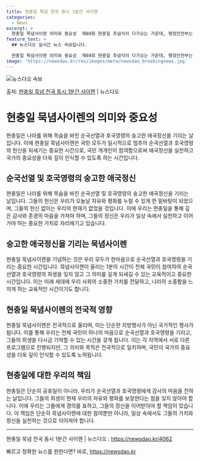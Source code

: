 ```yaml
---
title: 현충일 묵념 전국 동시 1분간 사이렌
categories:
  - News
excerpt: >
  현충일 묵념사이렌 의미와 중요성  제69회 현충일 추념식이 다가오는 가운데, 행정안전부는 6월 6일 오전 1…
feature_text: >
  ## 뉴스다오 실시간 뉴스 속보입니다.

  현충일 묵념사이렌 의미와 중요성  제69회 현충일 추념식이 다가오는 가운데, 행정안전부는 6월 6일 오전 1…
image: 'https://newsdao.kr/res/images/meta/newsdao_breakingnews.jpg'
---
```


![뉴스다오 속보](https://newsdao.kr/res/images/meta/newsdao_breakingnews.jpg)

<p>출처: <a href="https://newsdao.kr/4062" rel="dofollow">현충일 묵념 전국 동시 1분간 사이렌</a> | 뉴스다오</p>

<h1>현충일 묵념사이렌의 의미와 중요성</h1>
<p data-ke-size="size16">현충일은 나라를 위해 목숨을 바친 순국선열과 호국영령의 숭고한 애국정신을 기리는 날입니다. 이에 현충일 묵념사이렌은 국민 모두가 일시적으로 멈추어 순국선열과 호국영령의 헌신을 되새기는 중요한 시간으로, 국민 개개인이 참여함으로써 애국정신을 실천하고 국가의 중요성을 더욱 깊이 인식할 수 있도록 하는 시간입니다.</p>

<h2>순국선열 및 호국영령의 숭고한 애국정신</h2>
<p data-ke-size="size16">현충일은 나라를 위해 목숨을 바친 순국선열 및 호국영령의 숭고한 애국정신을 기리는 날입니다. 그들의 헌신은 우리가 오늘날 자유와 평화를 누릴 수 있게 한 밑바탕이 되었으며, 그들의 헌신 없이는 우리의 현재가 없었을 것입니다. 이에 우리는 현충일을 통해 깊은 감사와 존경의 마음을 가져야 하며, 그들의 정신은 우리가 일상 속에서 실천하고 이어가야 하는 중요한 가치로 자리매기고 있습니다.</p>

<h2>숭고한 애국정신을 기리는 묵념사이렌</h2>
<p data-ke-size="size16">현충일 묵념사이렌을 기념하는 것은 우리 모두가 한마음으로 순국선열과 호국영령을 기리는 중요한 시간입니다. 묵념사이렌이 울리는 1분의 시간이 전체 국민이 참여하여 순국선열과 호국영령의 희생을 잊지 않고 그 의미를 깊게 되새길 수 있는 교육적이고 중요한 시간입니다. 이는 미래 세대에 우리 사회의 소중한 가치를 전달하고, 나라의 소중함을 느끼게 하는 교육적인 시간이기도 합니다.</p>

<h2>현충일 묵념사이렌의 전국적 영향</h2>
<p data-ke-size="size16">현충일 묵념사이렌은 전국적으로 울리며, 이는 단순한 지방행사가 아닌 국가적인 행사가 됩니다. 이를 통해 우리는 전체 국민이 하나의 마음으로 순국선열과 호국영령을 기리고, 그들의 희생을 다시금 기억할 수 있는 시간을 갖게 됩니다. 이는 각 지역에서 서로 다른 프로그램으로 진행되지만, 그 의미와 목적은 전국적으로 일치하며, 국민이 국가의 중요성을 더욱 깊이 인식할 수 있도록 노력됩니다.</p>

<h2>현충일에 대한 우리의 책임</h2>
<p data-ke-size="size16">현충일은 단순히 공휴일이 아니라, 우리가 순국선열과 호국영령에게 감사의 마음을 전하는 날입니다. 그들의 희생이 현재 우리의 자유와 평화를 보장한다는 점을 잊지 않아야 합니다. 이에 우리는 그들에게 경의를 표하고, 그들의 정신을 이어받아야 할 책임이 있습니다. 이 책임은 단순히 묵념사이렌에 대한 참여뿐만 아니라, 일상 속에서도 그들의 가치와 정신을 실천하는 것으로 이어져야 합니다.</p>

<hr>
<p data-ke-size="size16">현충일 묵념 전국 동시 1분간 사이렌 | 뉴스다오 : <a href="https://newsdao.kr/4062">https://newsdao.kr/4062</a></p>
 

빠르고 정확한 뉴스를 원한다면? 바로, <a href="https://newsdao.kr" rel="dofollow">https://newsdao.kr</a>


